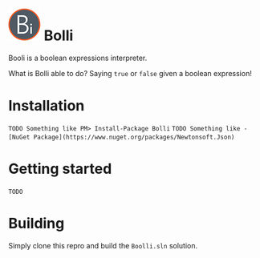 # ![Logo](Bolli-icon-64x64.png) Bolli

Booli is a boolean expressions interpreter.

What is Bolli able to do? Saying `true` or `false` given a boolean expression!

# Installation

`TODO Something like PM> Install-Package Bolli`
`TODO Something like - [NuGet Package](https://www.nuget.org/packages/Newtonsoft.Json)`

# Getting started
`TODO`

# Building
Simply clone this repro and build the `Boolli.sln` solution.

